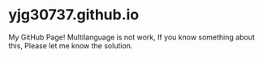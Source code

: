 # yjg30737.github.io
My GitHub Page!
Multilanguage is not work, If you know something about this, Please let me know the solution.
